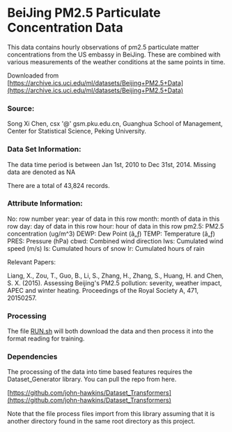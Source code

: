 BeiJing PM2.5 Particulate Concentration Data
============================================
 
This data contains hourly observations of pm2.5 particulate matter concentrations from the US embassy in BeiJing.
These are combined with various measurements of the weather conditions at the same points in time.

Downloaded from [https://archive.ics.uci.edu/ml/datasets/Beijing+PM2.5+Data](https://archive.ics.uci.edu/ml/datasets/Beijing+PM2.5+Data)


### Source:

Song Xi Chen, csx '@' gsm.pku.edu.cn, Guanghua School of Management, Center for Statistical Science, Peking University.


### Data Set Information:

The data time period is between Jan 1st, 2010 to Dec 31st, 2014. Missing data are denoted as NA

There are a total of 43,824 records.

### Attribute Information:

No: row number 
year: year of data in this row 
month: month of data in this row 
day: day of data in this row 
hour: hour of data in this row 
pm2.5: PM2.5 concentration (ug/m^3) 
DEWP: Dew Point (â„ƒ) 
TEMP: Temperature (â„ƒ) 
PRES: Pressure (hPa) 
cbwd: Combined wind direction 
Iws: Cumulated wind speed (m/s) 
Is: Cumulated hours of snow 
Ir: Cumulated hours of rain 


Relevant Papers:

Liang, X., Zou, T., Guo, B., Li, S., Zhang, H., Zhang, S., Huang, H. and Chen, S. X. (2015). Assessing Beijing's PM2.5 pollution: severity, weather impact, APEC and winter heating. Proceedings of the Royal Society A, 471, 20150257.



### Processing

The file [RUN.sh](RUN.sh) will both download the data and then process it into the format reading for training.

### Dependencies

The processing of the data into time based features requires the Dataset_Generator library.
You can pull the repo from here. 

[https://github.com/john-hawkins/Dataset_Transformers](https://github.com/john-hawkins/Dataset_Transformers)

Note that the file process files import from this library assuming that it
is another directory found in the same root directory as this project.



